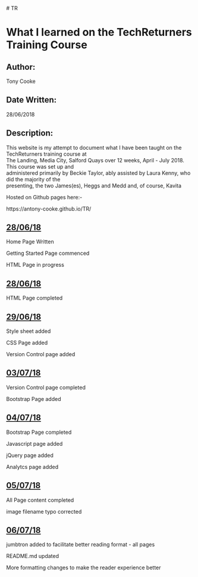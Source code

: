 <!DOCTYPE html>
<html>

<head>
    <title>TechReturners</title>
    <!-- Required meta tags -->
    <meta charset="utf-8">
    <meta name="viewport" content="width=device-width, initial-scale=1">

    
</head>
# TR
    <h1>What I learned on the TechReturners Training Course</h1>
    <h2>Author:</h2>
    <p>Tony Cooke</p>
    <h2>Date Written:</h2>
    <p>28/06/2018</p>
    <h2>Description:</h2>
    <p>This website is my attempt to document what I have been taught on the TechReturners training course at      <br>The Landing, Media City, Salford Quays over 12 weeks, April - July 2018. This course was set up and     <br>administered primarily by Beckie Taylor, ably assisted by Laura Kenny, who did the majority of the      <br>presenting, the two James(es), Heggs and Medd and, of course, Kavita</p>
    <p></p>
    <p>Hosted on Github pages here:-</p>
    <p></p>    
    <p>https://antony-cooke.github.io/TR/<p>
    <p></p>
    <h2><b><u>28/06/18</u></b></h2>
    <p>Home Page Written</p>
    <p>Getting Started Page commenced</p>
    <p>HTML Page in progress</p>
    <p></p>
    <h2><b><u>28/06/18</u></b></h2>
    <p>HTML Page completed</p>
    <p></p>
    <h2><b><u>29/06/18</u></b></h2>
    <p>Style sheet added</p>
    <p>CSS Page added</p>
    <p>Version Control page added</p>
    <p></p>
    <h2><b><u>03/07/18</u></b></h2>
    <p>Version Control page completed</p>
    <p>Bootstrap Page added</p>
    <p></p>
    <h2><b><u>04/07/18</u></b></h2>
    <p>Bootstrap Page completed</p>
    <p>Javascript page added</p>
    <p>jQuery page added</p>
    <p>Analytcs page added</p>
    <p></p>
    <h2><b><u>05/07/18</u></b></h2>
    <p>All Page content completed</p>
    <p>image filename typo corrected</p>
    <p></p>
    <h2><b><u>06/07/18</u></b></h2>
    <p>jumbtron added to facilitate better reading format - all pages</p>
    <p>README.md updated</p>
    <p>More formatting changes to make the reader experience better</p>
    <p></p>
</HTML>